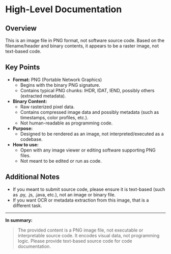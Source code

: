 # High-Level Documentation

## Overview

This is an image file in PNG format, not software source code. Based on the filename/header and binary contents, it appears to be a raster image, not text-based code.

## Key Points

- **Format:** PNG (Portable Network Graphics)
    - Begins with the binary PNG signature.
    - Contains typical PNG chunks: IHDR, IDAT, IEND, possibly others (extracted metadata).
- **Binary Content:** 
    - Raw rasterized pixel data.
    - Contains compressed image data and possibly metadata (such as timestamps, color profiles, etc.).
    - Not human-readable as programming code.
- **Purpose:** 
    - Designed to be rendered as an image, not interpreted/executed as a codebase.
- **How to use:** 
    - Open with any image viewer or editing software supporting PNG files.
    - Not meant to be edited or run as code.

## Additional Notes

- If you meant to submit source code, please ensure it is text-based (such as .py, .js, .java, etc.), not an image or binary file.
- If you want OCR or metadata extraction from this image, that is a different task.

---

**In summary:**
> The provided content is a PNG image file, not executable or interpretable source code. It encodes visual data, not programming logic. Please provide text-based source code for code documentation.